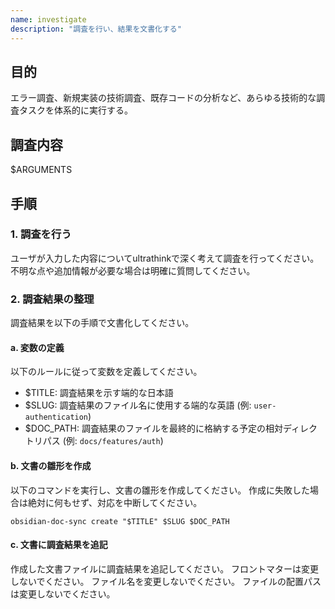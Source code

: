 ```yaml
---
name: investigate
description: "調査を行い、結果を文書化する"
--- 
```


## 目的

エラー調査、新規実装の技術調査、既存コードの分析など、あらゆる技術的な調査タスクを体系的に実行する。

## 調査内容

 $ARGUMENTS

## 手順

### 1. 調査を行う

ユーザが入力した内容についてultrathinkで深く考えて調査を行ってください。
不明な点や追加情報が必要な場合は明確に質問してください。

### 2. 調査結果の整理

調査結果を以下の手順で文書化してください。

#### a. 変数の定義

以下のルールに従って変数を定義してください。

- $TITLE: 調査結果を示す端的な日本語
- $SLUG: 調査結果のファイル名に使用する端的な英語 (例: `user-authentication`)
- $DOC_PATH: 調査結果のファイルを最終的に格納する予定の相対ディレクトリパス (例: `docs/features/auth`)

#### b. 文書の雛形を作成

以下のコマンドを実行し、文書の雛形を作成してください。
作成に失敗した場合は絶対に何もせず、対応を中断してください。

```
obsidian-doc-sync create "$TITLE" $SLUG $DOC_PATH
```

#### c. 文書に調査結果を追記

作成した文書ファイルに調査結果を追記してください。
フロントマターは変更しないでください。
ファイル名を変更しないでください。
ファイルの配置パスは変更しないでください。